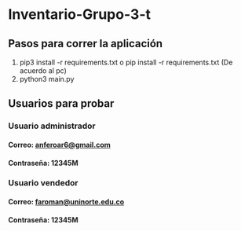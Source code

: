 # Inventario-Grupo-3-t

## Pasos para correr la aplicación
1. pip3 install -r requirements.txt o pip install -r requirements.txt (De acuerdo al pc)
2. python3 main.py

## Usuarios para probar
### Usuario administrador

#### Correo: anferoar6@gmail.com
#### Contraseña: 12345M

### Usuario vendedor

#### Correo: faroman@uninorte.edu.co
#### Contraseña: 12345M